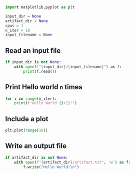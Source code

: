 ```python
import matplotlib.pyplot as plt
```

```python tags=["parameters"]
input_dir = None
artifact_dir = None
cpus = 1
n_iter = 10
input_filename = None
```

## Read an input file

```python
if input_dir is not None:
    with open(f"{input_dir}/{input_filename}") as f:
        print(f.read())
```

## Print Hello world `n` times

```python
for i in range(n_iter):
    print(f"Hello World {i+1}!")
```

## Include a plot

```python
plt.plot(range(10))
```

## Write an output file

```python
if artifact_dir is not None:
    with open(f"{artifact_dir}/artifact.txt", 'w') as f:
        f.write("Hello World!\n")
```

```python

```
